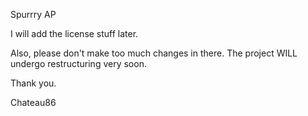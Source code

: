 Spurrry AP

I will add the license stuff later. 

Also, please don't make too much changes in there. The project WILL undergo restructuring very soon.

Thank you.

Chateau86